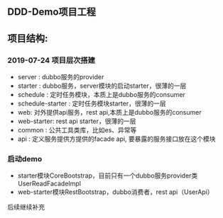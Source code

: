 ## DDD-Demo项目工程

## 项目结构:

### 2019-07-24 项目层次搭建

* server : dubbo服务的provider
* starter : dubbo服务，server模块的启动starter，很薄的一层
* schedule : 定时任务模块，本质上是dubbo服务的consumer
* schedule-starter : 定时任务模块starter，很薄的一层
* web: 对外提供api服务，rest api,本质上是dubbo服务的consumer
* web-starter: rest api starter，很薄的一层
* common : 公共工具类库，比如es、异常等
* api : 定义服务提供方提供的facade api, 要暴露的服务接口放在这个模块

### 启动demo
* starter模块CoreBootstrap，目前只有一个dubbo服务provider类UserReadFacadeImpl
* web-starter模块RestBootstrap，dubbo消费者，rest api（UserApi）

后续继续补充
